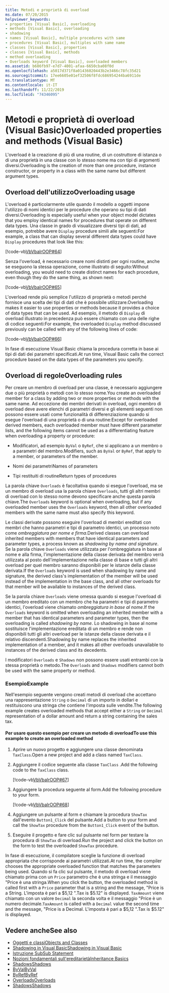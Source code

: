 ```yaml
---
title: Metodi e proprietà di overload
ms.date: 07/20/2015
helpviewer_keywords:
- properties [Visual Basic], overloading
- methods [Visual Basic], overloading
- shadowing
- names [Visual Basic], multiple procedures with same
- procedures [Visual Basic], multiples with same name
- classes [Visual Basic], properties
- classes [Visual Basic], methods
- method overloading
- Overloads keyword [Visual Basic], overloaded members
ms.assetid: b686fb97-e7d7-4001-afaa-6650cba08f0d
ms.openlocfilehash: a5017d371f8a01436020443b2e3466c78fc35d21
ms.sourcegitcommit: 17ee6605e01ef32506f8fdc686954244ba6911de
ms.translationtype: MT
ms.contentlocale: it-IT
ms.lasthandoff: 11/22/2019
ms.locfileid: "74346095"
---
```

# <a name="overloaded-properties-and-methods-visual-basic"></a><span data-ttu-id="3f3ef-102">Metodi e proprietà di overload (Visual Basic)</span><span class="sxs-lookup"><span data-stu-id="3f3ef-102">Overloaded properties and methods (Visual Basic)</span></span>

<span data-ttu-id="3f3ef-103">L'overload è la creazione di più di una routine, di un costruttore di istanza o di una proprietà in una classe con lo stesso nome ma con tipi di argomenti diversi.</span><span class="sxs-lookup"><span data-stu-id="3f3ef-103">Overloading is the creation of more than one procedure, instance constructor, or property in a class with the same name but different argument types.</span></span>

## <a name="overloading-usage"></a><span data-ttu-id="3f3ef-104">Overload dell'utilizzo</span><span class="sxs-lookup"><span data-stu-id="3f3ef-104">Overloading usage</span></span>

<span data-ttu-id="3f3ef-105">L'overload è particolarmente utile quando il modello a oggetti impone l'utilizzo di nomi identici per le procedure che operano su tipi di dati diversi.</span><span class="sxs-lookup"><span data-stu-id="3f3ef-105">Overloading is especially useful when your object model dictates that you employ identical names for procedures that operate on different data types.</span></span> <span data-ttu-id="3f3ef-106">Una classe in grado di visualizzare diversi tipi di dati, ad esempio, potrebbe avere `Display` procedure simili alle seguenti:</span><span class="sxs-lookup"><span data-stu-id="3f3ef-106">For example, a class that can display several different data types could have `Display` procedures that look like this:</span></span>

[!code-vb[VbVbalrOOP#64](~/samples/snippets/visualbasic/VS_Snippets_VBCSharp/VbVbalrOOP/VB/OOP.vb#64)]

<span data-ttu-id="3f3ef-107">Senza l'overload, è necessario creare nomi distinti per ogni routine, anche se eseguono la stessa operazione, come illustrato di seguito:</span><span class="sxs-lookup"><span data-stu-id="3f3ef-107">Without overloading, you would need to create distinct names for each procedure, even though they do the same thing, as shown next:</span></span>

[!code-vb[VbVbalrOOP#65](~/samples/snippets/visualbasic/VS_Snippets_VBCSharp/VbVbalrOOP/VB/OOP.vb#65)]

<span data-ttu-id="3f3ef-108">L'overload rende più semplice l'utilizzo di proprietà o metodi perché fornisce una scelta dei tipi di dati che è possibile utilizzare.</span><span class="sxs-lookup"><span data-stu-id="3f3ef-108">Overloading makes it easier to use properties or methods because it provides a choice of data types that can be used.</span></span> <span data-ttu-id="3f3ef-109">Ad esempio, il metodo di `Display` di overload illustrato in precedenza può essere chiamato con una delle righe di codice seguenti:</span><span class="sxs-lookup"><span data-stu-id="3f3ef-109">For example, the overloaded `Display` method discussed previously can be called with any of the following lines of code:</span></span>

[!code-vb[VbVbalrOOP#66](~/samples/snippets/visualbasic/VS_Snippets_VBCSharp/VbVbalrOOP/VB/OOP.vb#66)]

<span data-ttu-id="3f3ef-110">In fase di esecuzione Visual Basic chiama la procedura corretta in base ai tipi di dati dei parametri specificati.</span><span class="sxs-lookup"><span data-stu-id="3f3ef-110">At run time, Visual Basic calls the correct procedure based on the data types of the parameters you specify.</span></span>

## <a name="overloading-rules"></a><span data-ttu-id="3f3ef-111">Overload di regole</span><span class="sxs-lookup"><span data-stu-id="3f3ef-111">Overloading rules</span></span>

 <span data-ttu-id="3f3ef-112">Per creare un membro di overload per una classe, è necessario aggiungere due o più proprietà o metodi con lo stesso nome.</span><span class="sxs-lookup"><span data-stu-id="3f3ef-112">You create an overloaded member for a class by adding two or more properties or methods with the same name.</span></span> <span data-ttu-id="3f3ef-113">Ad eccezione dei membri derivati in overload, ogni membro di overload deve avere elenchi di parametri diversi e gli elementi seguenti non possono essere usati come funzionalità di differenziazione quando si esegue l'overload di una proprietà o di una routine:</span><span class="sxs-lookup"><span data-stu-id="3f3ef-113">Except for overloaded derived members, each overloaded member must have different parameter lists, and the following items cannot be used as a differentiating feature when overloading a property or procedure:</span></span>

- <span data-ttu-id="3f3ef-114">Modificatori, ad esempio `ByVal` o `ByRef`, che si applicano a un membro o a parametri del membro.</span><span class="sxs-lookup"><span data-stu-id="3f3ef-114">Modifiers, such as `ByVal` or `ByRef`, that apply to a member, or parameters of the member.</span></span>

- <span data-ttu-id="3f3ef-115">Nomi dei parametri</span><span class="sxs-lookup"><span data-stu-id="3f3ef-115">Names of parameters</span></span>

- <span data-ttu-id="3f3ef-116">Tipi restituiti di routine</span><span class="sxs-lookup"><span data-stu-id="3f3ef-116">Return types of procedures</span></span>

<span data-ttu-id="3f3ef-117">La parola chiave `Overloads` è facoltativa quando si esegue l'overload, ma se un membro di overload usa la parola chiave `Overloads`, tutti gli altri membri di overload con lo stesso nome devono specificare anche questa parola chiave.</span><span class="sxs-lookup"><span data-stu-id="3f3ef-117">The `Overloads` keyword is optional when overloading, but if any overloaded member uses the `Overloads` keyword, then all other overloaded members with the same name must also specify this keyword.</span></span>

<span data-ttu-id="3f3ef-118">Le classi derivate possono eseguire l'overload di membri ereditati con membri che hanno parametri e tipi di parametro identici, un processo noto come *ombreggiatura per nome e firma*.</span><span class="sxs-lookup"><span data-stu-id="3f3ef-118">Derived classes can overload inherited members with members that have identical parameters and parameter types, a process known as *shadowing by name and signature*.</span></span> <span data-ttu-id="3f3ef-119">Se la parola chiave `Overloads` viene utilizzata per l'ombreggiatura in base al nome e alla firma, l'implementazione della classe derivata del membro verrà utilizzata al posto dell'implementazione nella classe di base e tutti gli altri overload per quel membro saranno disponibili per le istanze della classe derivata.</span><span class="sxs-lookup"><span data-stu-id="3f3ef-119">If the `Overloads` keyword is used when shadowing by name and signature, the derived class's implementation of the member will be used instead of the implementation in the base class, and all other overloads for that member will be available to instances of the derived class.</span></span>

<span data-ttu-id="3f3ef-120">Se la parola chiave `Overloads` viene omessa quando si esegue l'overload di un membro ereditato con un membro che ha parametri e tipi di parametro identici, l'overload viene chiamato *ombreggiatura in base al nome*.</span><span class="sxs-lookup"><span data-stu-id="3f3ef-120">If the `Overloads` keyword is omitted when overloading an inherited member with a member that has identical parameters and parameter types, then the overloading is called *shadowing by name*.</span></span> <span data-ttu-id="3f3ef-121">Lo shadowing in base al nome sostituisce l'implementazione ereditata di un membro e rende non disponibili tutti gli altri overload per le istanze della classe derivata e il relativo discendenti.</span><span class="sxs-lookup"><span data-stu-id="3f3ef-121">Shadowing by name replaces the inherited implementation of a member, and it makes all other overloads unavailable to instances of the derived class and its decedents.</span></span>

<span data-ttu-id="3f3ef-122">I modificatori `Overloads` e `Shadows` non possono essere usati entrambi con la stessa proprietà o metodo.</span><span class="sxs-lookup"><span data-stu-id="3f3ef-122">The `Overloads` and `Shadows` modifiers cannot both be used with the same property or method.</span></span>

### <a name="example"></a><span data-ttu-id="3f3ef-123">Esempio</span><span class="sxs-lookup"><span data-stu-id="3f3ef-123">Example</span></span>

<span data-ttu-id="3f3ef-124">Nell'esempio seguente vengono creati metodi di overload che accettano una rappresentazione `String` o `Decimal` di un importo in dollari e restituiscono una stringa che contiene l'imposta sulle vendite.</span><span class="sxs-lookup"><span data-stu-id="3f3ef-124">The following example creates overloaded methods that accept either a `String` or `Decimal` representation of a dollar amount and return a string containing the sales tax.</span></span>

#### <a name="to-use-this-example-to-create-an-overloaded-method"></a><span data-ttu-id="3f3ef-125">Per usare questo esempio per creare un metodo di overload</span><span class="sxs-lookup"><span data-stu-id="3f3ef-125">To use this example to create an overloaded method</span></span>

1. <span data-ttu-id="3f3ef-126">Aprire un nuovo progetto e aggiungere una classe denominata `TaxClass`.</span><span class="sxs-lookup"><span data-stu-id="3f3ef-126">Open a new project and add a class named `TaxClass`.</span></span>

2. <span data-ttu-id="3f3ef-127">Aggiungere il codice seguente alla classe `TaxClass` .</span><span class="sxs-lookup"><span data-stu-id="3f3ef-127">Add the following code to the `TaxClass` class.</span></span>

    [!code-vb[VbVbalrOOP#67](~/samples/snippets/visualbasic/VS_Snippets_VBCSharp/VbVbalrOOP/VB/OOP.vb#67)]

3. <span data-ttu-id="3f3ef-128">Aggiungere la procedura seguente al form.</span><span class="sxs-lookup"><span data-stu-id="3f3ef-128">Add the following procedure to your form.</span></span>

    [!code-vb[VbVbalrOOP#68](~/samples/snippets/visualbasic/VS_Snippets_VBCSharp/VbVbalrOOP/VB/OOP.vb#68)]

4. <span data-ttu-id="3f3ef-129">Aggiungere un pulsante al form e chiamare la procedura `ShowTax` dall'evento `Button1_Click` del pulsante.</span><span class="sxs-lookup"><span data-stu-id="3f3ef-129">Add a button to your form and call the `ShowTax` procedure from the `Button1_Click` event of the button.</span></span>

5. <span data-ttu-id="3f3ef-130">Eseguire il progetto e fare clic sul pulsante nel form per testare la procedura di `ShowTax` di overload.</span><span class="sxs-lookup"><span data-stu-id="3f3ef-130">Run the project and click the button on the form to test the overloaded `ShowTax` procedure.</span></span>

<span data-ttu-id="3f3ef-131">In fase di esecuzione, il compilatore sceglie la funzione di overload appropriata che corrisponde ai parametri utilizzati.</span><span class="sxs-lookup"><span data-stu-id="3f3ef-131">At run time, the compiler chooses the appropriate overloaded function that matches the parameters being used.</span></span> <span data-ttu-id="3f3ef-132">Quando si fa clic sul pulsante, il metodo di overload viene chiamato prima con un `Price` parametro che è una stringa e il messaggio "Price è una stringa.</span><span class="sxs-lookup"><span data-stu-id="3f3ef-132">When you click the button, the overloaded method is called first with a `Price` parameter that is a string and the message, "Price is a String.</span></span> <span data-ttu-id="3f3ef-133">L'imposta è pari a $5,12 ".</span><span class="sxs-lookup"><span data-stu-id="3f3ef-133">Tax is $5.12" is displayed.</span></span> <span data-ttu-id="3f3ef-134">`TaxAmount` viene chiamato con un valore `Decimal` la seconda volta e il messaggio "Price è un numero decimale.</span><span class="sxs-lookup"><span data-stu-id="3f3ef-134">`TaxAmount` is called with a `Decimal` value the second time and the message, "Price is a Decimal.</span></span> <span data-ttu-id="3f3ef-135">L'imposta è pari a $5,12 ".</span><span class="sxs-lookup"><span data-stu-id="3f3ef-135">Tax is $5.12" is displayed.</span></span>

## <a name="see-also"></a><span data-ttu-id="3f3ef-136">Vedere anche</span><span class="sxs-lookup"><span data-stu-id="3f3ef-136">See also</span></span>

- [<span data-ttu-id="3f3ef-137">Oggetti e classi</span><span class="sxs-lookup"><span data-stu-id="3f3ef-137">Objects and Classes</span></span>](../../../../visual-basic/programming-guide/language-features/objects-and-classes/index.md)
- [<span data-ttu-id="3f3ef-138">Shadowing in Visual Basic</span><span class="sxs-lookup"><span data-stu-id="3f3ef-138">Shadowing in Visual Basic</span></span>](../../../../visual-basic/programming-guide/language-features/declared-elements/shadowing.md)
- [<span data-ttu-id="3f3ef-139">Istruzione Sub</span><span class="sxs-lookup"><span data-stu-id="3f3ef-139">Sub Statement</span></span>](../../../../visual-basic/language-reference/statements/sub-statement.md)
- [<span data-ttu-id="3f3ef-140">Nozioni fondamentali sull'ereditarietà</span><span class="sxs-lookup"><span data-stu-id="3f3ef-140">Inheritance Basics</span></span>](../../../../visual-basic/programming-guide/language-features/objects-and-classes/inheritance-basics.md)
- [<span data-ttu-id="3f3ef-141">Shadows</span><span class="sxs-lookup"><span data-stu-id="3f3ef-141">Shadows</span></span>](../../../../visual-basic/language-reference/modifiers/shadows.md)
- [<span data-ttu-id="3f3ef-142">ByVal</span><span class="sxs-lookup"><span data-stu-id="3f3ef-142">ByVal</span></span>](../../../../visual-basic/language-reference/modifiers/byval.md)
- [<span data-ttu-id="3f3ef-143">ByRef</span><span class="sxs-lookup"><span data-stu-id="3f3ef-143">ByRef</span></span>](../../../../visual-basic/language-reference/modifiers/byref.md)
- [<span data-ttu-id="3f3ef-144">Overloads</span><span class="sxs-lookup"><span data-stu-id="3f3ef-144">Overloads</span></span>](../../../../visual-basic/language-reference/modifiers/overloads.md)
- [<span data-ttu-id="3f3ef-145">Shadows</span><span class="sxs-lookup"><span data-stu-id="3f3ef-145">Shadows</span></span>](../../../../visual-basic/language-reference/modifiers/shadows.md)
